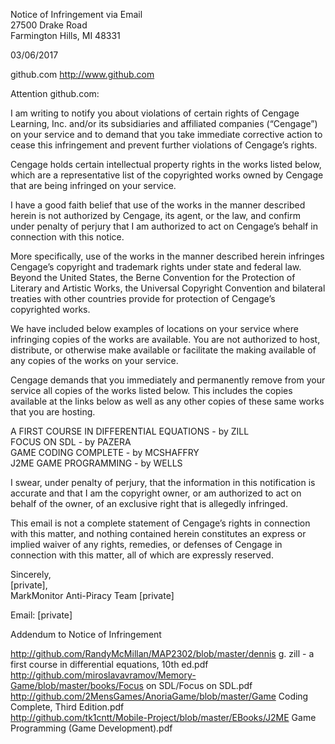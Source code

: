 Notice of Infringement via Email  
27500 Drake Road  
Farmington Hills, MI 48331  

03/06/2017  

github.com http://www.github.com  

Attention github.com:  

I am writing to notify you about violations of certain rights of Cengage Learning, Inc. and/or its subsidiaries and affiliated companies (“Cengage”) on your service and to demand that you take immediate corrective action to cease this infringement and prevent further violations of Cengage’s rights.

Cengage holds certain intellectual property rights in the works listed below, which are a representative list of the copyrighted works owned by Cengage that are being infringed on your service.

I have a good faith belief that use of the works in the manner described herein is not authorized by Cengage, its agent, or the law, and confirm under penalty of perjury that I am authorized to act on Cengage’s behalf in connection with this notice.

More specifically, use of the works in the manner described herein infringes Cengage’s copyright and trademark rights under state and federal law. Beyond the United States, the Berne Convention for the Protection of Literary and Artistic Works, the Universal Copyright Convention and bilateral treaties with other countries provide for protection of Cengage’s copyrighted works.

We have included below examples of locations on your service where infringing copies of the works are available. You are not authorized to host, distribute, or otherwise make available or facilitate the making available of any copies of the works on your service.

Cengage demands that you immediately and permanently remove from your service all copies of the works listed below. This includes the copies available at the links below as well as any other copies of these same works that you are hosting.

A FIRST COURSE IN DIFFERENTIAL EQUATIONS - by ZILL  
FOCUS ON SDL - by PAZERA  
GAME CODING COMPLETE - by MCSHAFFRY  
J2ME GAME PROGRAMMING - by WELLS  

I swear, under penalty of perjury, that the information in this notification is accurate and that I am the copyright owner, or am authorized to act on behalf of the owner, of an exclusive right that is allegedly infringed.  

This email is not a complete statement of Cengage’s rights in connection with this matter, and nothing contained herein constitutes an express or implied waiver of any rights, remedies, or defenses of Cengage in connection with this matter, all of which are expressly reserved.  

Sincerely,  
[private],  
MarkMonitor Anti-Piracy Team
[private]  

Email: [private]  

Addendum to Notice of Infringement  

http://github.com/RandyMcMillan/MAP2302/blob/master/dennis g. zill - a first course in differential equations, 10th ed.pdf  
http://github.com/miroslavavramov/Memory-Game/blob/master/books/Focus on SDL/Focus on SDL.pdf  
http://github.com/2MensGames/AnoriaGame/blob/master/Game Coding Complete, Third Edition.pdf  
http://github.com/tk1cntt/Mobile-Project/blob/master/EBooks/J2ME Game Programming (Game Development).pdf  
